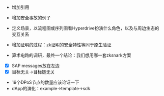 
- 增加引用
- 增加安全事故的例子
- 定义场景，以流程图或序列图看Hyperdrive扮演什么角色，以及与周边生态的交互关系



- 增加证明的过程：zk证明的安全特性等同于原生验证
- 算术电路的调研，最终一个结论：我们想用哪一套zksnark方案


- [x] SAP messages放在左边
- [x] 目标无关->目标链无关
- 19个DPoS节点的数量应该论证一下
- dApp的演化：example->template->sdk